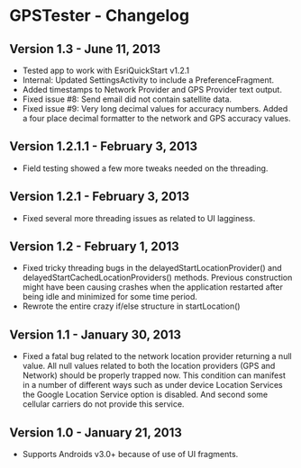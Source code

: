 # GPSTester - Changelog

## Version 1.3 - June 11, 2013
- Tested app to work with EsriQuickStart v1.2.1 
- Internal: Updated SettingsActivity to include a PreferenceFragment.
- Added timestamps to Network Provider and GPS Provider text output.
- Fixed issue #8: Send email did not contain satellite data.
- Fixed issue #9: Very long decimal values for accuracy numbers. Added a four place decimal formatter to the network and GPS accuracy values.

## Version 1.2.1.1 - February 3, 2013
- Field testing showed a few more tweaks needed on the threading.

## Version 1.2.1 - February 3, 2013
- Fixed several more threading issues as related to UI lagginess. 

## Version 1.2 - February 1, 2013
- Fixed tricky threading bugs in the delayedStartLocationProvider() and delayedStartCachedLocationProviders() methods. Previous construction might have been causing crashes when the application restarted after being idle and minimized for some time period.
- Rewrote the entire crazy if/else structure in startLocation() 

## Version 1.1 - January 30, 2013

- Fixed a fatal bug related to the network location provider returning a null value. All null values related to both the location providers (GPS and Network) should be properly trapped now. This condition can manifest in a number of different ways such as under device Location Services the Google Location Service option is disabled. And second some cellular carriers do not provide this service.


## Version 1.0 - January 21, 2013

- Supports Androids v3.0+ because of use of UI fragments. 